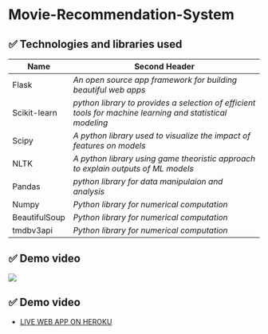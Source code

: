 # Movie-Recommendation-System

## ✅ Technologies and libraries used
| Name  | Second Header |
| ------------- | ------------- |
| Flask |  *An open source app framework for building beautiful web apps* |
| Scikit-learn  | *python library to provides a selection of efficient tools for machine learning and statistical modeling*  |
| Scipy| *A python library used to visualize the impact of features on models* |
| NLTK | *A python library using game theoristic approach to explain outputs of ML models*|
| Pandas | *python library for data manipulaion and analysis*|
| Numpy | *Python library for numerical computation*|
| BeautifulSoup | *Python library for numerical computation*|
| tmdbv3api | *Python library for numerical computation*|

## ✅  Demo video 
![](https://github.com/Gift-Ojeabulu/Movie-Recommendation-System/blob/main/The%20Movie%20Recommender%20App%20(2).gif)

## ✅  Demo video 
* [LIVE WEB APP ON HEROKU](https://gift-movie-recommender.herokuapp.com/)


